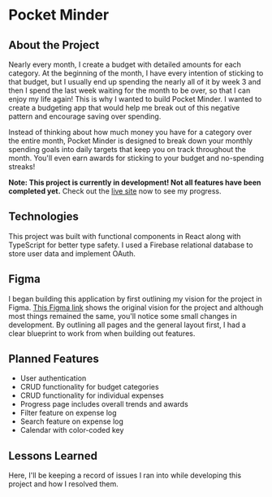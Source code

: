 # Pocket Minder

## About the Project

Nearly every month, I create a budget with detailed amounts for each category. At the beginning of the month, I have every intention of sticking to that budget, but I usually end up spending the nearly all of it by week 3 and then I spend the last week waiting for the month to be over, so that I can enjoy my life again! This is why I wanted to build Pocket Minder. I wanted to create a budgeting app that would help me break out of this negative pattern and encourage saving over spending.

Instead of thinking about how much money you have for a category over the entire month, Pocket Minder is designed to break down your monthly spending goals into daily targets that keep you on track throughout the month. You'll even earn awards for sticking to your budget and no-spending streaks!

**Note: This project is currently in development! Not all features have been completed yet.** Check out the [live site](https://pocket-minder.netlify.app) now to see my progress.

## Technologies

This project was built with functional components in React along with TypeScript for better type safety. I used a Firebase relational database to store user data and implement OAuth.

## Figma

I began building this application by first outlining my vision for the project in Figma. [This Figma link](https://www.figma.com/file/4WeKv6ULC5oHXB4qNE1sZk/Pocket-Minder?type=design&node-id=0%3A1&mode=design&t=PcAPbtsqKhdih9Md-1) shows the original vision for the project and although most things remained the same, you'll notice some small changes in development. By outlining all pages and the general layout first, I had a clear blueprint to work from when building out features.

## Planned Features

- User authentication
- CRUD functionality for budget categories
- CRUD functionality for individual expenses
- Progress page includes overall trends and awards
- Filter feature on expense log
- Search feature on expense log
- Calendar with color-coded key

## Lessons Learned

Here, I'll be keeping a record of issues I ran into while developing this project and how I resolved them.

